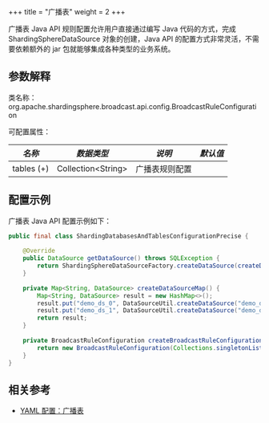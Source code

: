 +++
title = "广播表"
weight = 2
+++

广播表 Java API 规则配置允许用户直接通过编写 Java 代码的方式，完成 ShardingSphereDataSource 对象的创建，Java API 的配置方式非常灵活，不需要依赖额外的 jar 包就能够集成各种类型的业务系统。

## 参数解释

类名称：org.apache.shardingsphere.broadcast.api.config.BroadcastRuleConfiguration

可配置属性：

| *名称*                      | *数据类型*                                      | *说明*       | *默认值* |
|---------------------------|---------------------------------------------|------------|-------|
| tables (+)                | Collection\<String\> | 广播表规则配置    |       |

## 配置示例

广播表 Java API 配置示例如下：

```java
public final class ShardingDatabasesAndTablesConfigurationPrecise {
    
    @Override
    public DataSource getDataSource() throws SQLException {
        return ShardingSphereDataSourceFactory.createDataSource(createDataSourceMap(), Arrays.asList(createBroadcastRuleConfiguration()), new Properties());
    }
    
    private Map<String, DataSource> createDataSourceMap() {
        Map<String, DataSource> result = new HashMap<>();
        result.put("demo_ds_0", DataSourceUtil.createDataSource("demo_ds_0"));
        result.put("demo_ds_1", DataSourceUtil.createDataSource("demo_ds_1"));
        return result;
    }
    
    private BroadcastRuleConfiguration createBroadcastRuleConfiguration() {
        return new BroadcastRuleConfiguration(Collections.singletonList("t_address"));;
    }
}
```

## 相关参考

- [YAML 配置：广播表](/cn/user-manual/shardingsphere-jdbc/yaml-config/rules/broadcast/)
